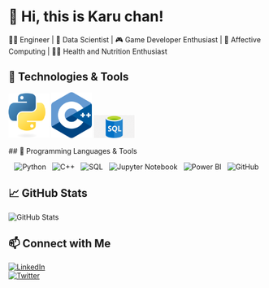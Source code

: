 # 👋 Hi, this is Karu chan!  
👨‍💻 Engineer | 🧠 Data Scientist | 🎮 Game Developer Enthusiast | 🔬 Affective Computing | 🏋️‍♀️ Health and Nutrition Enthusiast

## 🔧 Technologies & Tools  
<p align="left">
  <img src="Assets/Python-logo-notext.svg.png" alt="Python" width="80">
  <img src="Assets/ISO_C++_Logo.svg.png" alt="C++" width="80">
  <img src="Assets/png-transparent-microsoft-azure-sql-database-microsoft-sql-server-cloud-computing-text-trademark-logo.png" alt="SQL" width="80">
</p>
## 🔧 Programming Languages & Tools

<p align="center">
  <img src="https://cdn.jsdelivr.net/gh/devicons/devicon/icons/python/python-original.svg" alt="Python" width="80">&nbsp;&nbsp;
  <img src="https://upload.wikimedia.org/wikipedia/commons/1/18/C_Programming_Language.svg" alt="C++" width="80">&nbsp;&nbsp;
  <img src="https://upload.wikimedia.org/wikipedia/commons/8/87/Sql_data_base_with_logo.png" alt="SQL" width="80">&nbsp;&nbsp;
  <img src="https://upload.wikimedia.org/wikipedia/commons/3/38/Jupyter_logo.svg" alt="Jupyter Notebook" width="80">&nbsp;&nbsp;
  <img src="https://upload.wikimedia.org/wikipedia/commons/c/cf/New_Power_BI_Logo.svg" alt="Power BI" width="80">&nbsp;&nbsp;
  <img src="https://upload.wikimedia.org/wikipedia/commons/9/91/Octicons-mark-github.svg" alt="GitHub" width="80">
</p>


## 📈 GitHub Stats  
![GitHub Stats](https://github-readme-stats.vercel.app/api?username=khalilmosbah&show_icons=true&theme=radical)  

## 📫 Connect with Me  
[![LinkedIn](https://img.shields.io/badge/LinkedIn-Khalil%20Mosbah-blue?style=flat&logo=linkedin)](https://linkedin.com/in/yourprofile)  
[![Twitter](https://img.shields.io/badge/Twitter-@yourhandle-blue?style=flat&logo=twitter)](https://twitter.com/yourhandle)  
